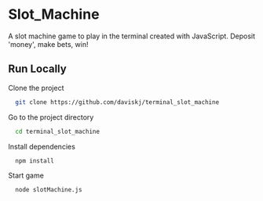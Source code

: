 # Slot_Machine

A slot machine game to play in the terminal created with JavaScript. Deposit 'money', make bets, win!




## Run Locally

Clone the project

```bash
  git clone https://github.com/daviskj/terminal_slot_machine
```

Go to the project directory

```bash
  cd terminal_slot_machine
```

Install dependencies

```bash
  npm install
```

Start game

```bash
  node slotMachine.js
```

